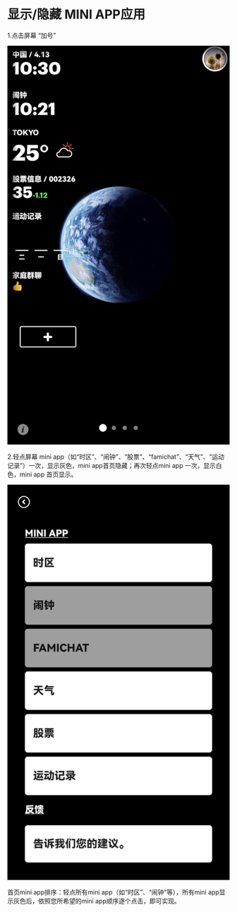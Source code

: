 # 显示/隐藏 MINI APP应用 

1.点击屏幕 “加号”


![img](images/show_miniapp/image-20221220105558094.png)


2.轻点屏幕 mini app（如“时区”、“闹钟”、“股票”、“famichat”、“天气”、“运动记录”）一次，显示灰色，mini app首页隐藏；再次轻点mini app 一次，显示白色，mini app 首页显示。

![img](images/show_miniapp/image-20221220105607294.png)

首页mini app排序：轻点所有mini app（如“时区”、“闹钟”等），所有mini app显示灰色后，依照您所希望的mini app顺序逐个点击，即可实现。